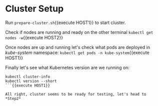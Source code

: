 # Cluster Setup

Run `prepare-cluster.sh`{{execute HOST1}} to start cluster.

Check if nodes are running and ready on the other terminal `kubectl get nodes -w`{{execute HOST2}}

Once nodes are up and running let's check what pods are deployed in *kube-system* namespace: `kubectl get pods -n kube-system`{{execute HOST1}}

Finally let's see what Kubernetes version are we running on:

```
kubectl cluster-info
kubectl version --short
```{{execute HOST1}}

All right, cluster seems to be ready for testing, let's head to *Step2*